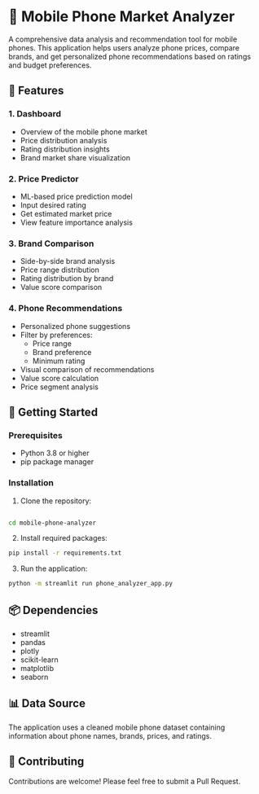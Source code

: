 # 📱 Mobile Phone Market Analyzer

A comprehensive data analysis and recommendation tool for mobile phones. This application helps users analyze phone prices, compare brands, and get personalized phone recommendations based on ratings and budget preferences.

## 🌟 Features

### 1. Dashboard
- Overview of the mobile phone market
- Price distribution analysis
- Rating distribution insights
- Brand market share visualization

### 2. Price Predictor
- ML-based price prediction model
- Input desired rating
- Get estimated market price
- View feature importance analysis

### 3. Brand Comparison
- Side-by-side brand analysis
- Price range distribution
- Rating distribution by brand
- Value score comparison

### 4. Phone Recommendations
- Personalized phone suggestions
- Filter by preferences:
  - Price range
  - Brand preference
  - Minimum rating
- Visual comparison of recommendations
- Value score calculation
- Price segment analysis

## 🚀 Getting Started

### Prerequisites
- Python 3.8 or higher
- pip package manager

### Installation

1. Clone the repository:
```bash

cd mobile-phone-analyzer
```

2. Install required packages:
```bash
pip install -r requirements.txt
```

3. Run the application:
```bash
python -m streamlit run phone_analyzer_app.py
```

## 📦 Dependencies

- streamlit
- pandas
- plotly
- scikit-learn
- matplotlib
- seaborn

## 📊 Data Source

The application uses a cleaned mobile phone dataset containing information about phone names, brands, prices, and ratings.

## 🤝 Contributing

Contributions are welcome! Please feel free to submit a Pull Request.
